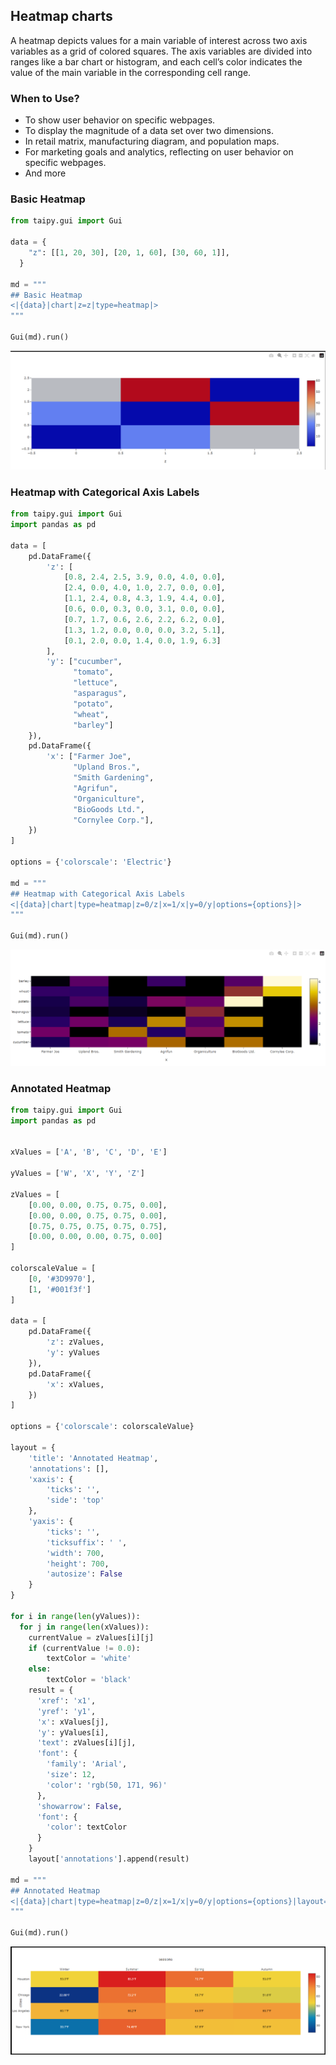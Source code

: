 ## Heatmap charts

A heatmap depicts values for a main variable of interest across two axis variables as a grid of colored squares. The axis variables are divided into ranges like a bar chart or histogram, and each cell’s color indicates the value of the main variable in the corresponding cell range.

### When to Use?
- To show user behavior on specific webpages.
- To display the magnitude of a data set over two dimensions.
- In retail matrix, manufacturing diagram, and population maps.
- For marketing goals and analytics, reflecting on user behavior on specific webpages.
- And more

### Basic Heatmap
```py
from taipy.gui import Gui

data = {
    "z": [[1, 20, 30], [20, 1, 60], [30, 60, 1]],
  }

md = """
## Basic Heatmap
<|{data}|chart|z=z|type=heatmap|>
"""

Gui(md).run()
```
![Basic Heatmap](heatmap_basic.png)

### Heatmap with Categorical Axis Labels
```py
from taipy.gui import Gui
import pandas as pd

data = [
    pd.DataFrame({
        'z': [
            [0.8, 2.4, 2.5, 3.9, 0.0, 4.0, 0.0],
            [2.4, 0.0, 4.0, 1.0, 2.7, 0.0, 0.0],
            [1.1, 2.4, 0.8, 4.3, 1.9, 4.4, 0.0],
            [0.6, 0.0, 0.3, 0.0, 3.1, 0.0, 0.0],
            [0.7, 1.7, 0.6, 2.6, 2.2, 6.2, 0.0],
            [1.3, 1.2, 0.0, 0.0, 0.0, 3.2, 5.1],
            [0.1, 2.0, 0.0, 1.4, 0.0, 1.9, 6.3]
        ],
        'y': ["cucumber",
              "tomato",
              "lettuce",
              "asparagus",
              "potato",
              "wheat",
              "barley"]
    }),
    pd.DataFrame({
        'x': ["Farmer Joe",
              "Upland Bros.",
              "Smith Gardening",
              "Agrifun",
              "Organiculture",
              "BioGoods Ltd.",
              "Cornylee Corp."],
    })
]

options = {'colorscale': 'Electric'}

md = """
## Heatmap with Categorical Axis Labels
<|{data}|chart|type=heatmap|z=0/z|x=1/x|y=0/y|options={options}|>
"""

Gui(md).run()
```
![Heatmap with Categorical Axis Labels](heatmap_axis_labels.png)

### Annotated Heatmap
```py
from taipy.gui import Gui
import pandas as pd


xValues = ['A', 'B', 'C', 'D', 'E']

yValues = ['W', 'X', 'Y', 'Z']

zValues = [
    [0.00, 0.00, 0.75, 0.75, 0.00],
    [0.00, 0.00, 0.75, 0.75, 0.00],
    [0.75, 0.75, 0.75, 0.75, 0.75],
    [0.00, 0.00, 0.00, 0.75, 0.00]
]

colorscaleValue = [
    [0, '#3D9970'],
    [1, '#001f3f']
]

data = [
    pd.DataFrame({
        'z': zValues,
        'y': yValues
    }),
    pd.DataFrame({
        'x': xValues,
    })
]

options = {'colorscale': colorscaleValue}

layout = {
    'title': 'Annotated Heatmap',
    'annotations': [],
    'xaxis': {
        'ticks': '',
        'side': 'top'
    },
    'yaxis': {
        'ticks': '',
        'ticksuffix': ' ',
        'width': 700,
        'height': 700,
        'autosize': False
    }
}

for i in range(len(yValues)):
  for j in range(len(xValues)):
    currentValue = zValues[i][j]
    if (currentValue != 0.0):
        textColor = 'white'
    else:
        textColor = 'black'
    result = {
      'xref': 'x1',
      'yref': 'y1',
      'x': xValues[j],
      'y': yValues[i],
      'text': zValues[i][j],
      'font': {
        'family': 'Arial',
        'size': 12,
        'color': 'rgb(50, 171, 96)'
      },
      'showarrow': False,
      'font': {
        'color': textColor
      }
    }
    layout['annotations'].append(result)
  
md = """
## Annotated Heatmap
<|{data}|chart|type=heatmap|z=0/z|x=1/x|y=0/y|options={options}|layout={layout}|>
"""

Gui(md).run()
```
![Annotated Heatmap](heatmap_annotated.png)
